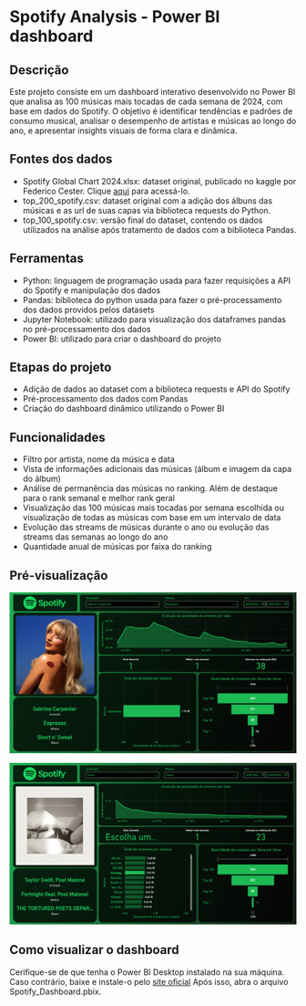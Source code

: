 # Spotify Analysis - Power BI dashboard

## Descrição

Este projeto consiste em um dashboard interativo desenvolvido no Power BI que analisa as 100 músicas mais tocadas de cada semana de 2024, com base em dados do Spotify. O objetivo é identificar tendências e padrões de consumo musical, analisar o desempenho de artistas e músicas ao longo do ano, e apresentar insights visuais de forma clara e dinâmica.

## Fontes dos dados

- Spotify Global Chart 2024.xlsx: dataset original, publicado no kaggle por Federico Cester. Clique [aqui](https://www.kaggle.com/datasets/federicocester97/spotify-global-chart-2024) para acessá-lo.
- top_200_spotify.csv: dataset original com a adição dos álbuns das músicas e as url de suas capas via biblioteca requests do Python.
- top_100_spotify.csv: versão final do dataset, contendo os dados utilizados na análise após tratamento de dados com a biblioteca Pandas.

## Ferramentas

- Python: linguagem de programação usada para fazer requisições a API do Spotify e manipulação dos dados
- Pandas: biblioteca do python usada para fazer o pré-processamento dos dados providos pelos datasets
- Jupyter Notebook: utilizado para visualização dos dataframes pandas no pré-processamento dos dados
- Power BI: utilizado para criar o dashboard do projeto

## Etapas do projeto
- Adição de dados ao dataset com a biblioteca requests e API do Spotify
- Pré-processamento dos dados com Pandas
- Criação do dashboard dinâmico utilizando o Power BI

## Funcionalidades
- Filtro por artista, nome da música e data
- Vista de informações adicionais das músicas (álbum e imagem da capa do álbum)
- Análise de permanência das músicas no ranking. Além de destaque para o rank semanal e melhor rank geral
- Visualização das 100 músicas mais tocadas por semana escolhida ou visualização de todas as músicas com base em um intervalo de data
- Evolução das streams de músicas durante o ano ou evolução das streams das semanas ao longo do ano
- Quantidade anual de músicas por faixa do ranking

## Pré-visualização
![Dashboard Overview](./images/preview1.png)
 
![Dashboard Overview](./images/taylor.png)

## Como visualizar o dashboard
Cerifique-se de que tenha o Power BI Desktop instalado na sua máquina. Caso contrário, baixe e instale-o pelo [site oficial](https://www.microsoft.com/pt-br/power-platform/products/power-bi) Após isso, abra o arquivo Spotify_Dashboard.pbix.
